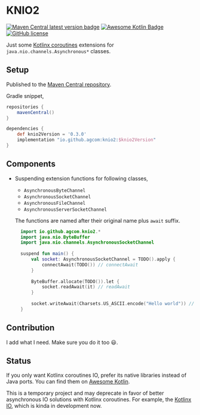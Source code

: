 # KNIO2

[![Maven Central latest version badge](https://img.shields.io/maven-central/v/io.github.agcom/knio2)](https://search.maven.org/artifact/io.github.agcom/knio2)
[![Awesome Kotlin Badge](https://kotlin.link/awesome-kotlin.svg)](https://github.com/KotlinBy/awesome-kotlin)
[![GitHub license](https://img.shields.io/badge/license-Apache%20License%202.0-blue.svg?style=flat)](http://www.apache.org/licenses/LICENSE-2.0)

Just some [Kotlinx coroutines](https://kotlinlang.org/docs/reference/coroutines/coroutines-guide.html) extensions for `java.nio.channels.Asynchronous*` classes.

## Setup

Published to the [Maven Central repository](https://search.maven.org/search?q=g:io.github.agcom%20a:knio2).

Gradle snippet,

```groovy
repositories {
    mavenCentral()
}

dependencies {
    def knio2Version = '0.3.0'
    implementation "io.github.agcom:knio2:$knio2Version"
}
```

## Components

- Suspending extension functions for following classes,
  - `AsynchronousByteChannel`
  - `AsynchronousSocketChannel`
  - `AsynchronousFileChannel`
  - `AsynchronousServerSocketChannel`
  
  The functions are named after their original name plus `await` suffix.
  
  ```kotlin
    import io.github.agcom.knio2.*
    import java.nio.ByteBuffer
    import java.nio.channels.AsynchronousSocketChannel
    
    suspend fun main() {
        val socket: AsynchronousSocketChannel = TODO().apply {
            connectAwait(TODO()) // connectAwait
        }
    
        ByteBuffer.allocate(TODO()).let {
            socket.readAwait(it) // readAwait
        }
    
        socket.writeAwait(Charsets.US_ASCII.encode("Hello world")) // writeAwait
    }
  ```

## Contribution

I add what I need. Make sure you do it too :smiley:.

## Status

If you only want Kotlinx coroutines IO, prefer its native libraries instead of Java ports. You can find them on [Awesome Kotlin](https://kotlin.link/).

This is a temporary project and may deprecate in favor of better asynchronous IO solutions with Kotlinx coroutines. For example, the [Kotlinx IO](https://github.com/Kotlin/kotlinx-io), which is kinda in development now.